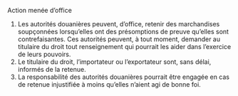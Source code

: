 Action menée d’office
1) Les autorités douanières peuvent, d’office, retenir des marchandises soupçonnées
lorsqu’elles ont des présomptions de preuve qu’elles sont contrefaisantes. Ces
autorités peuvent, à tout moment, demander au titulaire du droit tout
renseignement qui pourrait les aider dans l’exercice de leurs pouvoirs.
2) Le titulaire du droit, l’importateur ou l’exportateur sont, sans délai, informés de la
retenue.
3) La responsabilité des autorités douanières pourrait être engagée en cas de retenue
injustifiée à moins qu’elles n’aient agi de bonne foi.
